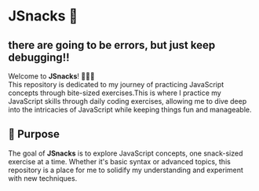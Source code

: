 # JSnacks 🍿
## there are going to be errors, but just keep debugging!!

Welcome to **JSnacks**! 🧑‍💻🍫  
This repository is dedicated to my journey of practicing JavaScript concepts through bite-sized exercises.This is where I practice my JavaScript skills through daily coding exercises, allowing me to dive deep into the intricacies of JavaScript while keeping things fun and manageable.

## 🚀 Purpose
The goal of **JSnacks** is to explore JavaScript concepts, one snack-sized exercise at a time. Whether it's basic syntax or advanced topics, this repository is a place for me to solidify my understanding and experiment with new techniques.


